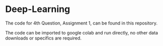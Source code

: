 # Deep-Learning

The code for 4th Question, Assignment 1, can be found in this repository.

The code can be imported to google colab and run directly, no other data downloads or specifics are required.
